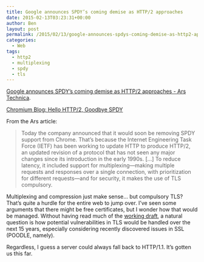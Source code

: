 ```yaml
---
title: Google announces SPDY’s coming demise as HTTP/2 approaches
date: 2015-02-13T03:23:31+00:00
author: Ben
layout: post
permalink: /2015/02/13/google-announces-spdys-coming-demise-as-http2-approaches/
categories:
  - Web
tags:
  - http2
  - multiplexing
  - spdy
  - tls
---
```

[Google announces SPDY’s coming demise as HTTP/2 approaches - Ars Technica](http://arstechnica.com/information-technology/2015/02/google-announces-spdys-coming-demise-as-http2-approaches/).
  
[Chromium Blog: Hello HTTP/2, Goodbye SPDY](http://blog.chromium.org/2015/02/hello-http2-goodbye-spdy-http-is_9.html)

From the Ars article:

> Today the company announced that it would soon be removing SPDY support from Chrome. That&#8217;s because the Internet Engineering Task Force (IETF) has been working to update HTTP to produce HTTP/2, an updated revision of a protocol that has not seen any major changes since its introduction in the early 1990s. [...] To reduce latency, it included support for multiplexing—making multiple requests and responses over a single connection, with prioritization for different requests—and for security, it makes the use of TLS compulsory.

Multiplexing and compression just make sense... but compulsory TLS? That&#8217;s quite a hurdle for the entire web to jump over. I&#8217;ve seen some arguments that there might be free certificates, but I wonder how that would be managed. Without having read much of the [working draft](https://tools.ietf.org/html/draft-ietf-httpbis-http2-16#section-9.2.1), a natural question is how potential vulnerabilities in TLS would be handled over the next 15 years, especially considering recently discovered issues in SSL (POODLE, namely).

Regardless, I guess a server could always fall back to HTTP/1.1. It&#8217;s gotten us this far.